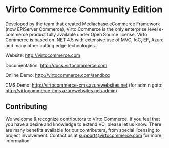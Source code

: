 Virto Commerce Community Edition
============

Developed by the team that created Mediachase eCommerce Framework (now EPiServer Commerce), Virto Commerce is the 
only enterprise level e-commerce product fully available under Open Source license. Virto Commerce is based on .NET 4.5 
with extensive use of MVC, IoC, EF, Azure and many other cutting edge technologies.

Website: http://virtocommerce.com

Documentation: http://docs.virtocommerce.com

Online Demo: http://virtocommerce.com/sandbox

CMS Demo: http://virtocommerce-cms.azurewebsites.net (for admin goto: http://virtocommerce-cms.azurewebsites.net/admin)


Contributing
-----------
We welcome & recognize contributors to Virto Commerce. If you feel that you have a desire and knowledge to extend VC, 
please let us know. There are many benefits available for our contributers, from special licensing to project
involvement. Contact us at support@virtocommerce.com for more information.
